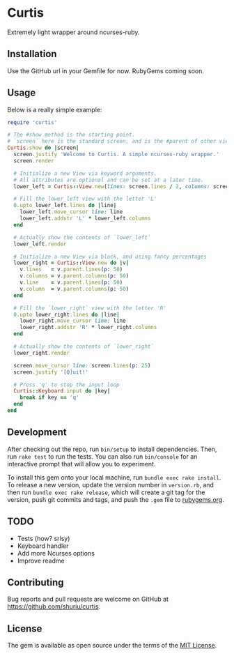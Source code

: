 # Curtis

Extremely light wrapper around ncurses-ruby.

## Installation

Use the GitHub url in your Gemfile for now. RubyGems coming soon.

## Usage

Below is a really simple example:

```ruby
require 'curtis'

# The #show method is the starting point.
# `screen` here is the standard screen, and is the #parent of other views.
Curtis.show do |screen|
  screen.justify 'Welcome to Curtis. A simple ncurses-ruby wrapper.'
  screen.render

  # Initialize a new View via keyword arguments.
  # All attributes are optional and can be set at a later time.
  lower_left = Curtis::View.new(lines: screen.lines / 2, columns: screen.columns / 2, line: screen.lines / 2)

  # Fill the lower_left view with the letter 'L'
  0.upto lower_left.lines do |line|
    lower_left.move_cursor line: line
    lower_left.addstr 'L' * lower_left.columns
  end

  # Actually show the contents of `lower_left`
  lower_left.render

  # Initialize a new View via block, and using fancy percentages
  lower_right = Curtis::View.new do |v|
    v.lines   = v.parent.lines(p: 50)
    v.columns = v.parent.columns(p: 50)
    v.line    = v.parent.lines(p: 50)
    v.column  = v.parent.columns(p: 50)
  end

  # Fill the `lower_right` view with the letter 'R'
  0.upto lower_right.lines do |line|
    lower_right.move_cursor line: line
    lower_right.addstr 'R' * lower_right.columns
  end

  # Actually show the contents of `lower_right`
  lower_right.render

  screen.move_cursor line: screen.lines(p: 25)
  screen.justify '[Q]uit!'

  # Press 'q' to stop the input loop
  Curtis::Keyboard.input do |key|
    break if key == 'q'
  end
end
```

## Development

After checking out the repo, run `bin/setup` to install dependencies. Then, run `rake test` to run the tests. You can also run `bin/console` for an interactive prompt that will allow you to experiment.

To install this gem onto your local machine, run `bundle exec rake install`. To release a new version, update the version number in `version.rb`, and then run `bundle exec rake release`, which will create a git tag for the version, push git commits and tags, and push the `.gem` file to [rubygems.org](https://rubygems.org).

## TODO

* Tests (how? srlsy)
* Keyboard handler
* Add more Ncurses options
* Improve readme

## Contributing

Bug reports and pull requests are welcome on GitHub at https://github.com/shuriu/curtis.

## License

The gem is available as open source under the terms of the [MIT License](http://opensource.org/licenses/MIT).

